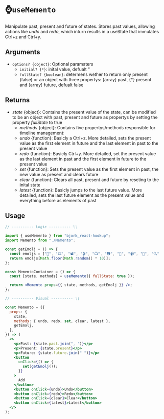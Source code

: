 # ⌚`useMemento`

Manipulate past, present and future of states. Stores past values, allowing actions like _undo_ and _redo_, which inturn results in a useState that immulates Ctrl+z and Ctrl+y.

## Arguments

- `options? {object}`: Optional paramaters
  - `initial? {*}`: inital value, defualt ''
  - `fullState? {boolean}`: determens wether to return only present (false) or an object with three propertys: {array} past, {\*} present and {array} future, defualt false

## Returns

- _state_ {object}: Contains the present value of the state, can be modified to be an object with past, present and future as propertys by setting the property _fullState_ to true
  - _methods_ {object}: Contains five propertys/methods responsible for timeline management:
  - _undo_ {function}: Basicly a Ctrl+z. More detailed, sets the present value as the first element in future and the last element in past to the present value
  - _redo_ {function}: Basicly Ctrl+y. More detailed, set the present value as the last element in past and the first element in future to the present value
  - _set_ {function}: Sets the present value as the first element in past, the new value as present and clears future
  - _clear_ {function}: Clears all past, present and future by reseting to the inital state
  - _latest_ {function}: Basicly jumps to the last future value. More detailed, sets the last future element as the present value and everything before as elements of past

## Usage

```jsx
// ---------- Logic ---------- \\

import { useMemento } from "bjork_react-hookup";
import Memento from "./Memento";

const getEmolj = () => {
  const emoljs = ["🎥", "🎞", "📽", "🎬", "📺", "📷", "📸", "📹", "📼", "🔍"];
  return emoljs[Math.floor(Math.random() * 10)];
};

const MementoContainer = () => {
  const [state, methods] = useMemento({ fullState: true });

  return <Memento props={{ state, methods, getEmolj }} />;
};

// ---------- Visual ---------- \\

const Memento = ({
  props: {
    state,
    methods: { undo, redo, set, clear, latest },
    getEmolj,
  },
}) => (
  <>
    <p>Past: {state.past.join(", ")}</p>
    <p>Present: {state.present}</p>
    <p>Future: {state.future.join(" ")}</p>
    <button
      onClick={() => {
        set(getEmolj());
      }}
    >
      Add
    </button>
    <button onClick={undo}>Undo</button>
    <button onClick={redo}>Redo</button>
    <button onClick={clear}>Clear</button>
    <button onClick={latest}>Latest</button>
  </>
);
```
